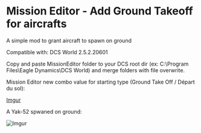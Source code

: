 # Mission Editor - Add Ground Takeoff for aircrafts

A simple mod to grant aircraft to spawn on ground

Compatible with: DCS World 2.5.2.20601

Copy and paste MissionEditor folder to your DCS root dir (ex: C:\Program Files\Eagle Dynamics\DCS World) and merge folders with file overwrite.

Mission Editor new combo value for starting type (Ground Take Off / Départ du sol):

[Imgur](https://i.imgur.com/iBQRT02.png)

A Yak-52 spwaned on ground:

![Imgur](https://i.imgur.com/c1VEfZ4.png)